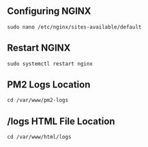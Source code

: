 ## Configuring NGINX
`sudo nano /etc/nginx/sites-available/default`

## Restart NGINX
`sudo systemctl restart nginx`

## PM2 Logs Location
`cd /var/www/pm2-logs`

## /logs HTML File Location
`cd /var/www/html/logs`